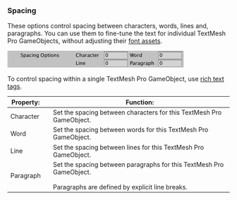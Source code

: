 ### Spacing
These options control spacing between characters, words, lines and, paragraphs.  You can use them to fine-tune the text for individual TextMesh Pro GameObjects, without adjusting their [font assets](FontAssets.md).

![Example image](../images/TMP_Object_Spacing.png)

To control spacing within a single TextMesh Pro GameObject, use [rich text tags](RichText.md).

|Property:||Function:|
|---------|-|---------|
|Character||Set the spacing between characters for this TextMesh Pro GameObject.|
|Word||Set the spacing between words for this TextMesh Pro GameObject.|
|Line||Set the spacing between lines for this TextMesh Pro GameObject.|
|Paragraph||Set the spacing between paragraphs for this TextMesh Pro GameObject. <br/><br/> Paragraphs are defined by explicit line breaks.|